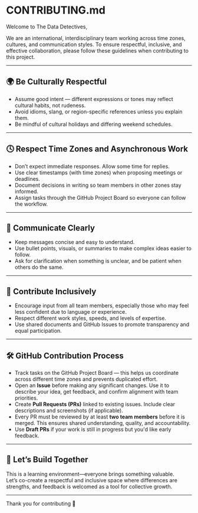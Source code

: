 # CONTRIBUTING.md

Welcome to The Data Detectives,

We are an international, interdisciplinary team working across time zones, cultures,
and communication styles. To ensure respectful, inclusive, and effective collaboration,
please follow these guidelines when contributing to this project.

---

## 🌍 Be Culturally Respectful

- Assume good intent — different expressions or tones may reflect cultural habits,
  not rudeness.  
- Avoid idioms, slang, or region-specific references unless you explain them.  
- Be mindful of cultural holidays and differing weekend schedules.  

---

## 🕓 Respect Time Zones and Asynchronous Work

- Don’t expect immediate responses. Allow some time for replies.  
- Use clear timestamps (with time zones) when proposing meetings or deadlines.  
- Document decisions in writing so team members in other zones stay informed.  
- Assign tasks through the GitHub Project Board so everyone can follow the workflow.

---

## 💬 Communicate Clearly

- Keep messages concise and easy to understand.  
- Use bullet points, visuals, or summaries to make complex ideas easier to follow.
- Ask for clarification when something is unclear, and be patient when others do
  the same.

---

## 🎯 Contribute Inclusively

- Encourage input from all team members, especially those who may feel less
  confident due to language or experience.  
- Respect different work styles, speeds, and levels of expertise.  
- Use shared documents and GitHub Issues to promote transparency and equal
  participation.  

---

## 🛠 GitHub Contribution Process

- Track tasks on the GitHub Project Board — this helps us coordinate across different
  time zones and prevents duplicated effort.  
- Open an **Issue** before making any significant changes. Use it to describe
  your idea, get feedback, and confirm alignment with team priorities.  
- Create **Pull Requests (PRs)** linked to existing issues. Include clear descriptions
  and screenshots (if applicable).  
- Every PR must be reviewed by at least **two team members** before it is merged.
  This ensures shared understanding, quality, and accountability.  
- Use **Draft PRs** if your work is still in progress but you'd like early feedback.

---

## 🚀 Let’s Build Together

This is a learning environment—everyone brings something valuable.  
Let’s co-create a respectful and inclusive space where differences are strengths,
and feedback is welcomed as a tool for collective growth.

---

Thank you for contributing 💙
